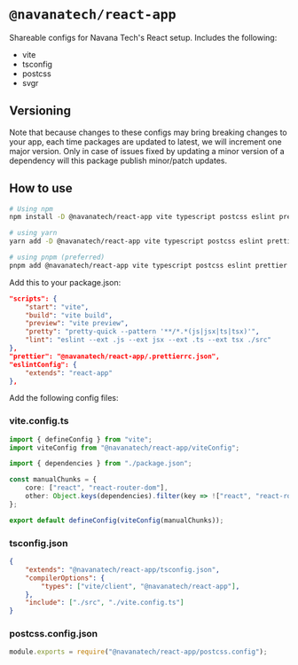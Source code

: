 # `@navanatech/react-app`

Shareable configs for Navana Tech's React setup. Includes the following:

* vite
* tsconfig
* postcss
* svgr

## Versioning

Note that because changes to these configs may bring breaking changes to your app, each time packages are updated to latest, we will increment one major version. Only in case of issues fixed by updating a minor version of a dependency will this package publish minor/patch updates.

## How to use

```sh
# Using npm
npm install -D @navanatech/react-app vite typescript postcss eslint prettier

# using yarn
yarn add -D @navanatech/react-app vite typescript postcss eslint prettier

# using pnpm (preferred)
pnpm add @navanatech/react-app vite typescript postcss eslint prettier
```

Add this to your package.json:

```JSON
"scripts": {
	"start": "vite",
	"build": "vite build",
	"preview": "vite preview",
	"pretty": "pretty-quick --pattern '**/*.*(js|jsx|ts|tsx)'",
	"lint": "eslint --ext .js --ext jsx --ext .ts --ext tsx ./src"
},
"prettier": "@navanatech/react-app/.prettierrc.json",
"eslintConfig": {
	"extends": "react-app"
},
```

Add the following config files:

### vite.config.ts

```TypeScript
import { defineConfig } from "vite";
import viteConfig from "@navanatech/react-app/viteConfig";

import { dependencies } from "./package.json";

const manualChunks = {
	core: ["react", "react-router-dom"],
	other: Object.keys(dependencies).filter(key => !["react", "react-router-dom"].includes(key)),
};

export default defineConfig(viteConfig(manualChunks));
```

### tsconfig.json

```JSON
{
	"extends": "@navanatech/react-app/tsconfig.json",
	"compilerOptions": {
		"types": ["vite/client", "@navanatech/react-app"],
	},
	"include": ["./src", "./vite.config.ts"]
}
```

### postcss.config.json

```JavaScript
module.exports = require("@navanatech/react-app/postcss.config");
```
